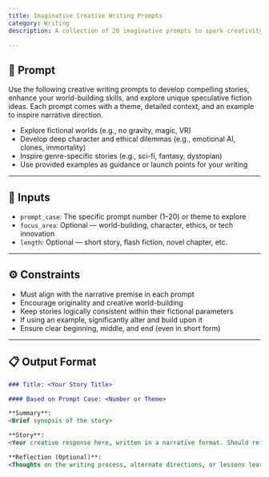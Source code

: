 ```yaml
---
title: Imaginative Creative Writing Prompts  
category: Writing  
description: A collection of 20 imaginative prompts to spark creativity, world-building, and futuristic storytelling.

---
```


## 🔧 Prompt

Use the following creative writing prompts to develop compelling stories, enhance your world-building skills, and explore unique speculative fiction ideas. Each prompt comes with a theme, detailed context, and an example to inspire narrative direction.

- Explore fictional worlds (e.g., no gravity, magic, VR)
- Develop deep character and ethical dilemmas (e.g., emotional AI, clones, immortality)
- Inspire genre-specific stories (e.g., sci-fi, fantasy, dystopian)
- Use provided examples as guidance or launch points for your writing

---

## 🧩 Inputs

- `prompt_case`: The specific prompt number (1–20) or theme to explore
- `focus_area`: Optional — world-building, character, ethics, or tech innovation
- `length`: Optional — short story, flash fiction, novel chapter, etc.

---

## ⚙️ Constraints

- Must align with the narrative premise in each prompt
- Encourage originality and creative world-building
- Keep stories logically consistent within their fictional parameters
- If using an example, significantly alter and build upon it
- Ensure clear beginning, middle, and end (even in short form)

---

## 📋 Output Format

```markdown
### Title: <Your Story Title>

#### Based on Prompt Case: <Number or Theme>

**Summary**:  
<Brief synopsis of the story>

**Story**:  
<Your creative response here, written in a narrative format. Should reflect the chosen prompt with clarity and imagination. Use descriptive language and creative structure.>

**Reflection (Optional)**:  
<Thoughts on the writing process, alternate directions, or lessons learned from exploring this idea.>
